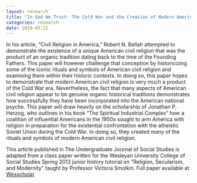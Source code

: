 ```yaml
---
layout: research
title: "In God We Trust: The Cold War and the Creation of Modern American Civil Religion"
categories: research
date: 2019-05-22
---
```

In his article, “Civil Religion in America,” Robert N. Bellah attempted to demonstrate the existence of a unique American civil religion that was the product of an organic tradition dating back to the time of the Founding Fathers. This paper will however challenge that conception by historicizing some of the iconic rituals and symbols of American civil religion and examining them within their historic contexts. In doing so, this paper hopes to demonstrate that modern American civil religion is very much a product of the Cold War era. Nevertheless, the fact that many aspects of American civil religion appear to be genuine organic historical traditions demonstrates how successfully they have been incorporated into the American national psyche. This paper will draw heavily on the scholarship of Jonathan P. Herzog, who outlines in his book “The Spiritual Industrial Complex” how a coalition of influential Americans in the 1950s sought to arm America with religion in preparation for the existential confrontation with the atheistic Soviet Union during the Cold War. In doing so, they created many of the rituals and symbols of modern American civil religion. 

This article published in The Undergraduate Journal of Social Studies is adapted from a class paper written for the Wesleyan University College of Social Studies Spring 2013 junior history tutorial on "Religion, Secularism, and Modernity" taught by Professor Victoria Smolkin. Full paper available at [Wesscholar](https://wesscholar.wesleyan.edu/ujss/vol4/iss1/2/)
